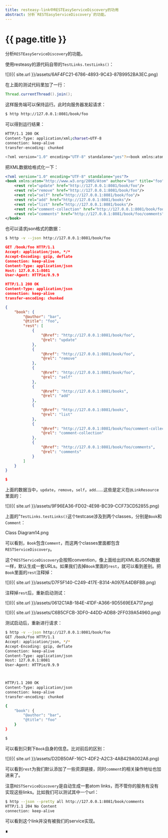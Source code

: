 ```yaml
---
title: resteasy-link中RESTEasyServiceDiscovery的功用
abstract: 分析`RESTEasyServiceDiscovery`的功能。
---
```


# {{ page.title }}

分析`RESTEasyServiceDiscovery`的功能。

使用resteasy的源代码自带的`TestLinks.testLinks()`：

![]({{ site.url }}/assets/6AF4FC21-6786-4893-9C43-87B9952BA3EC.png)

在上面的测试代码里加了一行：

```java
Thread.currentThread().join();
```

这样服务端可以保持运行。此时向服务器发起请求：

```bash
$ http http://127.0.0.1:8081/book/foo
```

可以得到运行结果：

```bash
HTTP/1.1 200 OK
Content-Type: application/xml;charset=UTF-8
connection: keep-alive
transfer-encoding: chunked

<?xml version="1.0" encoding="UTF-8" standalone="yes"?><book xmlns:atom="http://www.w3.org/2005/Atom" author="bar" title="foo"><rest rel="update" href="http://127.0.0.1:8081/book/foo"/><rest rel="remove" href="http://127.0.0.1:8081/book/foo"/><rest rel="self" href="http://127.0.0.1:8081/book/foo"/><rest rel="add" href="http://127.0.0.1:8081/books"/><rest rel="list" href="http://127.0.0.1:8081/books"/><rest rel="comment-collection" href="http://127.0.0.1:8081/book/foo/comment-collection"/><rest rel="comments" href="http://127.0.0.1:8081/book/foo/comments"/></book>
```

把XML数据给格式化一下：

```xml
<?xml version="1.0" encoding="UTF-8" standalone="yes"?>
<book xmlns:atom="http://www.w3.org/2005/Atom" author="bar" title="foo">
    <rest rel="update" href="http://127.0.0.1:8081/book/foo"/>
    <rest rel="remove" href="http://127.0.0.1:8081/book/foo"/>
    <rest rel="self" href="http://127.0.0.1:8081/book/foo"/>
    <rest rel="add" href="http://127.0.0.1:8081/books"/>
    <rest rel="list" href="http://127.0.0.1:8081/books"/>
    <rest rel="comment-collection" href="http://127.0.0.1:8081/book/foo/comment-collection"/>
    <rest rel="comments" href="http://127.0.0.1:8081/book/foo/comments"/>
</book>
```

也可以请求json格式的数据：

```bash
$ http -v --json http://127.0.0.1:8081/book/foo
```

```json
GET /book/foo HTTP/1.1
Accept: application/json, */*
Accept-Encoding: gzip, deflate
Connection: keep-alive
Content-Type: application/json
Host: 127.0.0.1:8081
User-Agent: HTTPie/0.9.9

HTTP/1.1 200 OK
Content-Type: application/json
connection: keep-alive
transfer-encoding: chunked

{
    "book": {
        "@author": "bar",
        "@title": "foo",
        "rest": [
            {
                "@href": "http://127.0.0.1:8081/book/foo",
                "@rel": "update"
            },
            {
                "@href": "http://127.0.0.1:8081/book/foo",
                "@rel": "remove"
            },
            {
                "@href": "http://127.0.0.1:8081/book/foo",
                "@rel": "self"
            },
            {
                "@href": "http://127.0.0.1:8081/books",
                "@rel": "add"
            },
            {
                "@href": "http://127.0.0.1:8081/books",
                "@rel": "list"
            },
            {
                "@href": "http://127.0.0.1:8081/book/foo/comment-collection",
                "@rel": "comment-collection"
            },
            {
                "@href": "http://127.0.0.1:8081/book/foo/comments",
                "@rel": "comments"
            }
        ]
    }
}

$
```

上面的数据当中，`update`，`remove`，`self`，`add`……这些是定义在`@LinkResource`里面的：

![]({{ site.url }}/assets/9F96EA36-FD02-4E98-BC39-CCF73CD52855.png)

上面的"`TestLinks.testLinks()`这个testcase涉及到两个classes，分别是`Book`和`Comment`：

Class Diagram14.png

可以看到，`Book`包含`Comment`，而这两个classes里面都包含`RESTServiceDiscovery`。

这个`RESTServiceDiscovery`会按照convention，像上面给出的XML和JSON数据一样，默认生成一套URLs。如果我们去掉`Book`里面的`rest`，就可以看到差别。把`Book`里面的`rest`注释掉：

![]({{ site.url }}/assets/D7F5F140-C249-417E-B314-A097EA4DBFBB.png)

注释掉`rest`后，重新启动测试：

![]({{ site.url }}/assets/0612C1AB-184E-41DF-A366-9D5569EEA717.png)

![]({{ site.url }}/assets/C6B5CFCB-3DF0-44DD-ADB8-2FF039A54960.png)

测试启动后，重新进行请求：

```bash
$ http -v --json http://127.0.0.1:8081/book/foo
GET /book/foo HTTP/1.1
Accept: application/json, */*
Accept-Encoding: gzip, deflate
Connection: keep-alive
Content-Type: application/json
Host: 127.0.0.1:8081
User-Agent: HTTPie/0.9.9



HTTP/1.1 200 OK
Content-Type: application/json
connection: keep-alive
transfer-encoding: chunked

{
    "book": {
        "@author": "bar",
        "@title": "foo"
    }
}

$
```

可以看到只剩下`Book`自身的信息。比对前后的区别：

![]({{ site.url }}/assets/D2DB50AF-16C1-4DF2-A2C3-4AB429A002A8.png)

可以看到`rest`为我们默认添加了一些资源链接，同时`comment`的相关操作地址也加进来了。

注意`RESTServiceDiscovery`是自动生成一套atom links，而不管你的服务有没有实现这些links。比如我们可以测试其中一个url：

```bash
$ http --json --pretty all http://127.0.0.1:8081/book/comments
HTTP/1.1 204 No Content
connection: keep-alive
```

可以看到这个link并没有被我们的service实现。

∎

